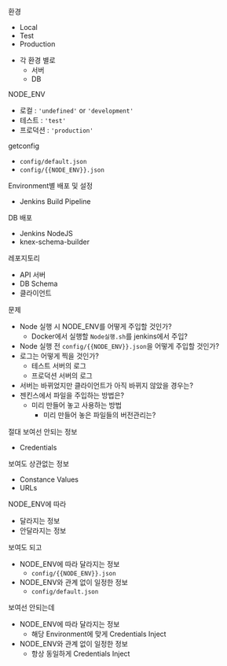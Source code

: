 환경
- Local
- Test
- Production
* 각 환경 별로
  - 서버
  - DB

NODE_ENV
- 로컬 : ```'undefined'``` or ```'development'```
- 테스트 : ```'test'```
- 프로덕션 : ```'production'```

getconfig
  - ```config/default.json```
  - ```config/{{NODE_ENV}}.json```

Environment별 배포 및 설정
  - Jenkins Build Pipeline

DB 배포
  - Jenkins NodeJS
  - knex-schema-builder

레포지토리
  - API 서버
  - DB Schema
  - 클라이언트

문제
- Node 실행 시 NODE_ENV를 어떻게 주입할 것인가?
  - Docker에서 실행할 ```Node실행.sh```를 jenkins에서 주입?
- Node 실행 전 ```config/{{NODE_ENV}}.json```을 어떻게 주입할 것인가?
- 로그는 어떻게 찍을 것인가?
  - 테스트 서버의 로그
  - 프로덕션 서버의 로그
- 서버는 바뀌었지만 클라이언트가 아직 바뀌지 않았을 경우는?
- 젠킨스에서 파일을 주입하는 방법은?
  - 미리 만들어 놓고 사용하는 방법
    - 미리 만들어 놓은 파일들의 버전관리는?


절대 보여선 안되는 정보
- Credentials

보여도 상관없는 정보
- Constance Values
- URLs

NODE_ENV에 따라
- 달라지는 정보
- 안달라지는 정보

보여도 되고
- NODE_ENV에 따라 달라지는 정보
  - ```config/{{NODE_ENV}}.json```
- NODE_ENV와 관계 없이 일정한 정보
  - ```config/default.json```

보여선 안되는데
- NODE_ENV에 따라 달라지는 정보
  - 해당 Environment에 맞게 Credentials Inject
- NODE_ENV와 관계 없이 일정한 정보
  - 항상 동일하게 Credentials Inject
